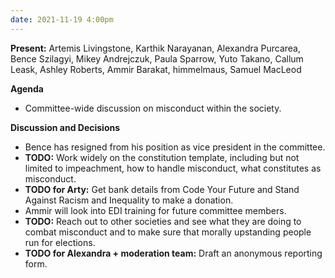 ```yaml
---
date: 2021-11-19 4:00pm
---
```


**Present:** Artemis Livingstone, Karthik Narayanan, Alexandra Purcarea, Bence Szilagyi, Mikey Andrejczuk, Paula Sparrow, Yuto Takano, Callum Leask, Ashley Roberts, Ammir Barakat, himmelmaus, Samuel MacLeod

**Agenda**

- Committee-wide discussion on misconduct within the society.

**Discussion and Decisions**

- Bence has resigned from his position as vice president in the committee.
- **TODO:** Work widely on the constitution template, including but not limited to impeachment, how to handle misconduct, what constitutes as misconduct.
- **TODO for Arty:** Get bank details from Code Your Future and Stand Against Racism and Inequality to make a donation.
- Ammir will look into EDI training for future committee members.
- **TODO:** Reach out to other societies and see what they are doing to combat misconduct and to make sure that morally upstanding people run for elections.
- **TODO for Alexandra + moderation team:** Draft an anonymous reporting form.
